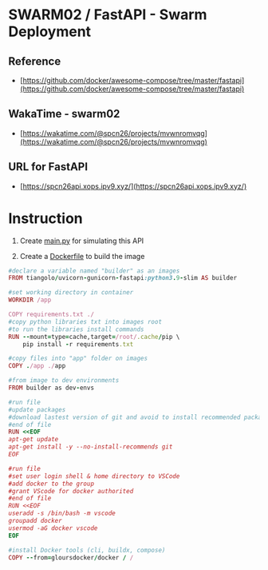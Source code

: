# SWARM02 / FastAPI - Swarm Deployment

## Reference
- [https://github.com/docker/awesome-compose/tree/master/fastapi](https://github.com/docker/awesome-compose/tree/master/fastapi)

## WakaTime - swarm02
- [https://wakatime.com/@spcn26/projects/mvwnromvqg](https://wakatime.com/@spcn26/projects/mvwnromvqg)

## URL for FastAPI
- [https://spcn26api.xops.ipv9.xyz/](https://spcn26api.xops.ipv9.xyz/)

# Instruction

1. Create [main.py](https://github.com/Nestlae/swarm02/blob/master/app/main.py) for simulating this API

2. Create a [Dockerfile](https://github.com/Nestlae/swarm02/blob/master/app/Dockerfile) to build the image

```ruby
#declare a variable named "builder" as an images
FROM tiangolo/uvicorn-gunicorn-fastapi:python3.9-slim AS builder

#set working directory in container
WORKDIR /app

COPY requirements.txt ./ 
#copy python libraries txt into images root
#to run the libraries install commands
RUN --mount=type=cache,target=/root/.cache/pip \
    pip install -r requirements.txt 

#copy files into "app" folder on images
COPY ./app ./app 

#from image to dev environments
FROM builder as dev-envs

#run file
#update packages
#download lastest version of git and avoid to install recommended packages
#end of file
RUN <<EOF
apt-get update 
apt-get install -y --no-install-recommends git 
EOF 

#run file
#set user login shell & home directory to VSCode
#add docker to the group
#grant VScode for docker authorited
#end of file
RUN <<EOF
useradd -s /bin/bash -m vscode 
groupadd docker 
usermod -aG docker vscode 
EOF

#install Docker tools (cli, buildx, compose)
COPY --from=gloursdocker/docker / / 

```